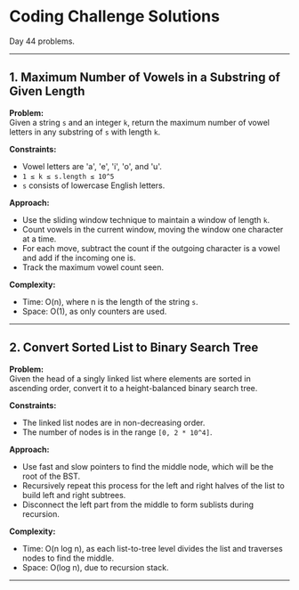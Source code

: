 # Coding Challenge Solutions

Day 44 problems.

---

## 1. Maximum Number of Vowels in a Substring of Given Length

**Problem:**  
Given a string `s` and an integer `k`, return the maximum number of vowel letters in any substring of `s` with length `k`.

**Constraints:**  
- Vowel letters are 'a', 'e', 'i', 'o', and 'u'.
- `1 ≤ k ≤ s.length ≤ 10^5`
- `s` consists of lowercase English letters.

**Approach:**  
- Use the sliding window technique to maintain a window of length `k`.
- Count vowels in the current window, moving the window one character at a time.
- For each move, subtract the count if the outgoing character is a vowel and add if the incoming one is.
- Track the maximum vowel count seen.

**Complexity:**  
- Time: O(n), where n is the length of the string `s`.
- Space: O(1), as only counters are used.

---

## 2. Convert Sorted List to Binary Search Tree

**Problem:**  
Given the head of a singly linked list where elements are sorted in ascending order, convert it to a height-balanced binary search tree.

**Constraints:**  
- The linked list nodes are in non-decreasing order.
- The number of nodes is in the range `[0, 2 * 10^4]`.

**Approach:**  
- Use fast and slow pointers to find the middle node, which will be the root of the BST.
- Recursively repeat this process for the left and right halves of the list to build left and right subtrees.
- Disconnect the left part from the middle to form sublists during recursion.

**Complexity:**  
- Time: O(n log n), as each list-to-tree level divides the list and traverses nodes to find the middle.
- Space: O(log n), due to recursion stack.

---
